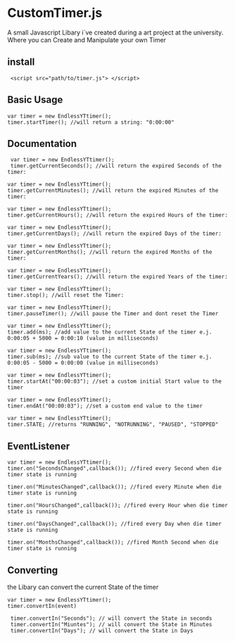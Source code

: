 # CustomTimer.js
A small Javascript Libary i´ve created during a art project at the university. Where you can Create and Manipulate your own Timer 

## install

```
 <script src="path/to/timer.js"> </script>
 ```
  ## Basic Usage 
  ```
  var timer = new EndlessYTtimer();
  timer.startTimer(); //will return a string: "0:00:00"
  ```
  
 ## Documentation
 
 ```
  var timer = new EndlessYTtimer();
  timer.getCurrentSeconds(); //will return the expired Seconds of the timer:
  ```
  ```
  var timer = new EndlessYTtimer();
  timer.getCurrentMinutes(); //will return the expired Minutes of the timer:
  ```
  ```
  var timer = new EndlessYTtimer();
  timer.getCurrentHours(); //will return the expired Hours of the timer:
  ```
   ```
  var timer = new EndlessYTtimer();
  timer.getCurrentDays(); //will return the expired Days of the timer:
  ```
  ```
  var timer = new EndlessYTtimer();
  timer.getCurrentMonths(); //will return the expired Months of the timer:
  ```
   ```
  var timer = new EndlessYTtimer();
  timer.getCurrentYears(); //will return the expired Years of the timer:
  ```
   ```
  var timer = new EndlessYTtimer();
  timer.stop(); //will reset the Timer:
  ```
  ```
  var timer = new EndlessYTtimer();
  timer.pauseTimer(); //will pause the Timer and dont reset the Timer
  ``` 
  ```
  var timer = new EndlessYTtimer();
  timer.add(ms); //add value to the current State of the timer e.j. 0:00:05 + 5000 = 0:00:10 (value in milliseconds)
  ```
  ```
  var timer = new EndlessYTtimer();
  timer.sub(ms); //sub value to the current State of the timer e.j. 0:00:05 - 5000 = 0:00:00 (value in milliseconds)
  ```
  ```
  var timer = new EndlessYTtimer();
  timer.startAt("00:00:03"); //set a custom initial Start value to the timer
  ```
  ```
  var timer = new EndlessYTtimer();
  timer.endAt("00:00:03"); //set a custom end value to the timer
  ```
  ```
  var timer = new EndlessYTtimer();
  timer.STATE; //returns "RUNNING", "NOTRUNNING", "PAUSED", "STOPPED"
  ```

  ## EventListener
  ```
  var timer = new EndlessYTtimer();
  timer.on("SecondsChanged",callback()); //fired every Second when die timer state is running
  
  timer.on("MinutesChanged",callback()); //fired every Minute when die timer state is running
  
  timer.on("HoursChanged",callback()); //fired every Hour when die timer state is running
  
  timer.on("DaysChanged",callback()); //fired every Day when die timer state is running
   
  timer.on("MonthsChanged",callback()); //fired Month Second when die timer state is running
  ```
   ## Converting 
   the Libary can convert the current State of the timer 
   ```
   var timer = new EndlessYTtimer();
   timer.convertIn(event)
   
    timer.convertIn("Seconds"); // will convert the State in seconds 
    timer.convertIn("Miuntes"); // will convert the State in Minutes 
    timer.convertIn("Days"); // will convert the State in Days 
   ```
   
   
  
  
  
